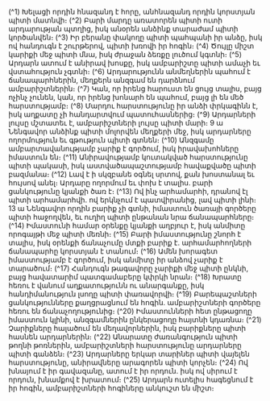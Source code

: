 
(^1) Խելացի որդին հնազանդ է հորը, անհնազանդ որդին կորստյան պիտի մատնվի։
(^2) Բարի մարդը առատորեն պիտի ուտի արդարության պտղից, իսկ անօրեն անձինք տարաժամ պիտի կործանվեն։
(^3) Իր բերանը փակողը պիտի պահպանի իր անձը, իսկ ով հանդուգն է շուրթերով, պիտի խռովի իր հոգին։
(^4) Ծույլը միշտ կարիքի մեջ պիտի մնա, իսկ ժրաջան ձեռքը լուծում կգտնի։
(^5) Արդարն ատում է անիրավ խոսքը, իսկ ամբարիշտը պիտի ամաչի եւ վստահություն չգտնի։
(^6) Արդարությունն անմեղներին պահում է ճանապարհներին, մեղքերն անզգամ են դարձնում ամբարիշտներին։
(^7) Կան, որ իրենց հարուստ են ցույց տալիս, բայց ոչինչ չունեն, կան, որ իրենց խոնարհ են պահում, բայց լի են մեծ
հարստությամբ։
(^8) Մարդու հարստությունը իր անձի փրկագինն է, իսկ աղքատը չի հանդարտվում պատուհասներից։
(^9) Արդարների լույսը մշտատեւ է, ամբարիշտների լույսը պիտի մարի։
9 ա Նենգավոր անձինք պիտի մոլորվեն մեղքերի մեջ, իսկ արդարները ողորմություն եւ գթություն պիտի գտնեն։
(^10) Անզգամը ամբարտավանությամբ չարիք է գործում, իսկ իրավախոհները իմաստուն են։
(^11) Անիրավությամբ կուտակված հարստությունը պիտի պակասի, իսկ աստվածապաշտությամբ հավաքվածը պիտի
բազմանա։
(^12) Լավ է ի սկզբանե օգնել սրտով, քան խոստանալ եւ հույսով անել։ Արդարը ողորմում եւ փոխ է տալիս. բարի
ցանկությունը կյանքի ծառ է։
(^13) Ով ինչ արհամարհի, դրանով էլ պիտի արհամարհվի. ով երկնչում է պատվիրանից, լավ պիտի լինի։
13 ա Նենգավոր որդին բարիք չի գտնի, իմաստուն ծառայի գործերը պիտի հաջողվեն, եւ ուղիղ պիտի ընթանան նրա
ճանապարհները։
(^14) Իմաստունի համար օրենքը կյանքի աղբյուր է, իսկ անմիտը որոգայթի մեջ պիտի մեռնի։
(^15) Բարի իմաստությունը շնորհ է տալիս, իսկ օրենքի ճանաչումը մտքի բարիք է. արհամարհողների ճանապարհը
կորստյան է տանում։
(^16) Ամեն խորագետ իմաստությամբ է գործում, իսկ անմիտը իր անձով չարիք է տարածում։
(^17) Հանդուգն թագավորը չարիքի մեջ պիտի ընկնի, բայց հավատարիմ պատգամաբերը կփրկի նրան։
(^18) Խրատը հեռու է վանում աղքատությունն ու անարգանքը, իսկ հանդիմանություն լսողը պիտի փառավորվի։
(^19) Բարեպաշտների ցանկությունները քաղցրացնում են հոգին. ամբարիշտների գործերը հեռու են
ճանաչողությունից։
(^20) Իմաստունների հետ ընթացողը իմաստուն կլինի, անզգամներին ընկերացողը հայտնի կդառնա։
(^21) Չարիքները հալածում են մեղավորներին, իսկ բարիքները պիտի հասնեն արդարներին։
(^22) Անարատը ժառանգություն պիտի թողնի թոռներին, ամբարիշտների հարստությունը արդարները պիտի գանձեն։
(^23) Արդարները երկար տարիներ պիտի վայելեն հարստությունը, անիրավները արագորեն պիտի կորչեն։
(^24) Ով խնայում է իր գավազանը, ատում է իր որդուն. իսկ ով սիրում է որդուն, խնամքով է խրատում։
(^25) Արդարն ուտելիս հագեցնում է իր հոգին, ամբարիշտների հոգիները անկուշտ են միշտ։
